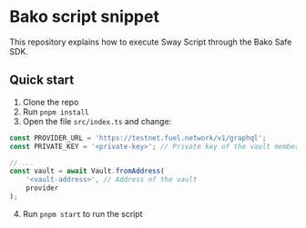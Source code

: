 # Bako script snippet

This repository explains how to execute Sway Script through the Bako Safe SDK.

## Quick start
1. Clone the repo
2. Run `pnpm install`
3. Open the file `src/index.ts` and change:
````ts
const PROVIDER_URL = 'https://testnet.fuel.network/v1/graphql';
const PRIVATE_KEY = '<private-key>'; // Private key of the vault member

// ...
const vault = await Vault.fromAddress(
    '<vault-address>', // Address of the vault
    provider
);
````
4. Run `pnpm start` to run the script